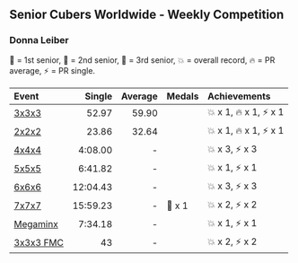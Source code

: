 ## Senior Cubers Worldwide - Weekly Competition
### Donna Leiber

🥇 = 1st senior, 🥈 = 2nd senior, 🥉 = 3rd senior, 💥 = overall record, 🔥 = PR average, ⚡ = PR single.

| Event | Single | Average | Medals | Achievements|
| :-- | --: | --: | :-- | :-- |
| [3x3x3](donna_leiber/333.md) | 52.97 | 59.90 | <span style="white-space: nowrap"></span> | <span style="white-space: nowrap">💥 x 1, 🔥 x 1, ⚡ x 1</span> |
| [2x2x2](donna_leiber/222.md) | 23.86 | 32.64 | <span style="white-space: nowrap"></span> | <span style="white-space: nowrap">💥 x 1, 🔥 x 1, ⚡ x 1</span> |
| [4x4x4](donna_leiber/444.md) | 4:08.00 | - | <span style="white-space: nowrap"></span> | <span style="white-space: nowrap">💥 x 3, ⚡ x 3</span> |
| [5x5x5](donna_leiber/555.md) | 6:41.82 | - | <span style="white-space: nowrap"></span> | <span style="white-space: nowrap">💥 x 1, ⚡ x 1</span> |
| [6x6x6](donna_leiber/666.md) | 12:04.43 | - | <span style="white-space: nowrap"></span> | <span style="white-space: nowrap">💥 x 3, ⚡ x 3</span> |
| [7x7x7](donna_leiber/777.md) | 15:59.23 | - | <span style="white-space: nowrap">🥉 x 1</span> | <span style="white-space: nowrap">💥 x 2, ⚡ x 2</span> |
| [Megaminx](donna_leiber/minx.md) | 7:34.18 | - | <span style="white-space: nowrap"></span> | <span style="white-space: nowrap">💥 x 1, ⚡ x 1</span> |
| [3x3x3 FMC](donna_leiber/333fm.md) | 43 | - | <span style="white-space: nowrap"></span> | <span style="white-space: nowrap">💥 x 2, ⚡ x 2</span> |

<!-- Global site tag (gtag.js) - Google Analytics -->
<script async src="https://www.googletagmanager.com/gtag/js?id=UA-86348435-3"></script>
<script>window.dataLayer = window.dataLayer || []; function gtag() {dataLayer.push(arguments);} gtag('js', new Date()); gtag('config', 'UA-86348435-3');</script>

